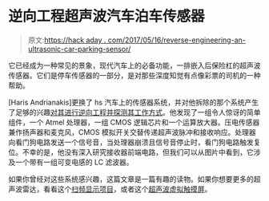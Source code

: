 # 逆向工程超声波汽车泊车传感器

> 原文:[https://hack aday . com/2017/05/16/reverse-engineering-an-ultrasonic-car-parking-sensor/](https://hackaday.com/2017/05/16/reverse-engineering-an-ultrasonic-car-parking-sensor/)

它已经成为一种常见的景象，现代汽车上的必备功能，一排嵌入后保险杠的超声波传感器。它们是停车传感器的一部分，是对那些深度知觉有点像彩票的司机的一种帮助。

[Haris Andrianakis]更换了 hs 汽车上的传感器系统，并对他拆除的那个系统产生了足够的兴趣[对其进行逆向工程并探测其工作方式](http://www.candrian.gr/index.php/reverse-engineering-car-parking-sensors/)。他发现了一组令人惊讶的简单组件，一个 Atmel 处理器，一组 CMOS 逻辑芯片和一个运算放大器。压电传感器兼作扬声器和麦克风，CMOS 模拟开关交替传递超声波脉冲和接收响应。处理器向看门狗电路发送一个信号音，当处理器崩溃且信号音停止时，看门狗电路触发复位。不幸的是，他没有深入研究接收器前端电路，但我们可以从图片中看到，它涉及一个带有一组可变电感的 LC 滤波器。

如果你曾经对这些系统感兴趣，这篇文章是一篇有趣的读物。如果你想要更多的超声波雷达，看看这个[扫频显示项目](http://hackaday.com/2014/12/22/green-sweep-for-your-ultrasonic-rangefinder/)，或者这个[超声波虚拟触摸屏](http://hackaday.com/2014/08/24/a-virtual-touchscreen-3d-ultrasonic-radar/)。